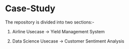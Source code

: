 # Case-Study

The repository is divided into two sections:-

1. Airline Usecase -> Yield Management System

2. Data Science Usecase -> Customer Sentiment Analysis
